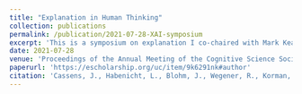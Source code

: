 ```yaml
---
title: "Explanation in Human Thinking"
collection: publications
permalink: /publication/2021-07-28-XAI-symposium
excerpt: 'This is a symposium on explanation I co-chaired with Mark Keane.'
date: 2021-07-28
venue: 'Proceedings of the Annual Meeting of the Cognitive Science Society'
paperurl: 'https://escholarship.org/uc/item/9k6291nk#author'
citation: 'Cassens, J., Habenicht, L., Blohm, J., Wegener, R., Korman, J., Khemlani, S., … & Keane, M. T. (2021). &quot;Explanation in Human Thinking.&quot; <i>In Proceedings of the Annual Meeting of the Cognitive Science Society</i>.  43(43).'
---
```

